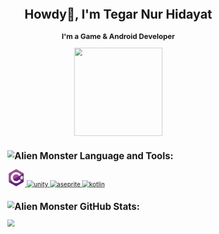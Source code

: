 <h1 align="center">Howdy👋, I'm Tegar Nur Hidayat</h1>
<h3 align="center">I'm a Game & Android Developer</h3>
<p align="center"> <img src="https://media.discordapp.net/attachments/905028564947173436/1229334137048141844/alirun-export.gif?ex=662f4da2&is=661cd8a2&hm=233f142ac73e24c8d939489add112bb13f641b31056f1fea2f322e1ea0ec4056&=&width=671&height=671" width="200" height="200"/> </p>



## <img src="https://raw.githubusercontent.com/Tarikul-Islam-Anik/Animated-Fluent-Emojis/master/Emojis/Smilies/Alien%20Monster.png" alt="Alien Monster" width="30" height="30" /> Language and Tools:
<p align="left"> <a href="https://www.w3schools.com/cs/" target="_blank" rel="noreferrer"> <img src="https://raw.githubusercontent.com/devicons/devicon/master/icons/csharp/csharp-original.svg" alt="csharp" width="40" height="40"/> <a href="https://unity.com/" target="_blank" rel="noreferrer"> <img src="https://www.vectorlogo.zone/logos/unity3d/unity3d-icon.svg" alt="unity" width="40" height="40"/> </a> <a href="https://www.aseprite.org/" target="_blank" rel="noreferrer"> <img src="https://upload.wikimedia.org/wikipedia/commons/thumb/6/69/Logo_Aseprite.svg/112px-Logo_Aseprite.svg.png?20231108191228" alt="aseprite" width="40" height="40"/> </a> </a> <a href="https://kotlinlang.org" target="_blank" rel="noreferrer"> <img src="https://www.vectorlogo.zone/logos/kotlinlang/kotlinlang-icon.svg" alt="kotlin" width="40" height="40"/> </a>  </p>

## <img src="https://raw.githubusercontent.com/Tarikul-Islam-Anik/Animated-Fluent-Emojis/master/Emojis/Smilies/Alien%20Monster.png" alt="Alien Monster" width="30" height="30" /> GitHub Stats:
![](https://github-readme-streak-stats.herokuapp.com/?user=tegarts&theme=dark&hide_border=true)<br/>
